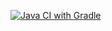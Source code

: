[![Java CI with Gradle](https://github.com/WhiteTiger188/SQL1/actions/workflows/gradle.yml/badge.svg)](https://github.com/WhiteTiger188/SQL1/actions/workflows/gradle.yml)
